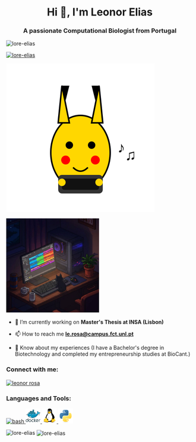 <h1 align="center">Hi 👋, I'm Leonor Elias</h1>
<h3 align="center">A passionate Computational Biologist from Portugal</h3>

<p align="left"> <img src="https://komarev.com/ghpvc/?username=lore-elias&label=Profile%20views&color=0e75b6&style=flat" alt="lore-elias" /> </p>

<p align="left"> <a href="https://github.com/ryo-ma/github-profile-trophy"><img src="https://github-profile-trophy.vercel.app/?username=lore-elias" alt="lore-elias" /></a> </p>

![Pikachu coding](./pikachu-typing.svg)                                              

<img src="./kitten.jpg" alt="Kitten coding" width="250"/>





- 🔭 I’m currently working on **Master's Thesis at INSA (Lisbon)**

- 📫 How to reach me **le.rosa@campus.fct.unl.pt**

- 📄 Know about my experiences (I have a Bachelor's degree in Biotechnology and completed my entrepreneurship studies at BioCant.)

<h3 align="left">Connect with me:</h3>
<p align="left">
<a href="https://linkedin.com/in/leonor rosa" target="blank"><img align="center" src="https://raw.githubusercontent.com/rahuldkjain/github-profile-readme-generator/master/src/images/icons/Social/linked-in-alt.svg" alt="leonor rosa" height="30" width="40" /></a>
</p>

<h3 align="left">Languages and Tools:</h3>
<p align="left"> <a href="https://www.gnu.org/software/bash/" target="_blank" rel="noreferrer"> <img src="https://www.vectorlogo.zone/logos/gnu_bash/gnu_bash-icon.svg" alt="bash" width="40" height="40"/> </a> <a href="https://www.docker.com/" target="_blank" rel="noreferrer"> <img src="https://raw.githubusercontent.com/devicons/devicon/master/icons/docker/docker-original-wordmark.svg" alt="docker" width="40" height="40"/> </a> <a href="https://www.linux.org/" target="_blank" rel="noreferrer"> <img src="https://raw.githubusercontent.com/devicons/devicon/master/icons/linux/linux-original.svg" alt="linux" width="40" height="40"/> </a> <a href="https://www.python.org" target="_blank" rel="noreferrer"> <img src="https://raw.githubusercontent.com/devicons/devicon/master/icons/python/python-original.svg" alt="python" width="40" height="40"/> </a> </p>

<p><img align="left" src="https://github-readme-stats.vercel.app/api/top-langs?username=lore-elias&show_icons=true&locale=en&layout=compact" alt="lore-elias" /></p>

<p>&nbsp;<img align="center" src="https://github-readme-stats.vercel.app/api?username=lore-elias&show_icons=true&locale=en" alt="lore-elias" /></p>

